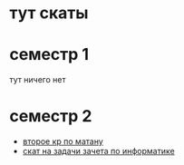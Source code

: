 # тут скаты

# семестр 1 

тут ничего нет

# семестр 2

+ [второе кр по матану](https://github.com/Suraba03/SKATbl/blob/main/sem2/kr2_matan.pdf)
+ [скат на задачи зачета по информатике](https://github.com/Suraba03/SKATbl/blob/main/sem2/zayka_zadachi.md)

